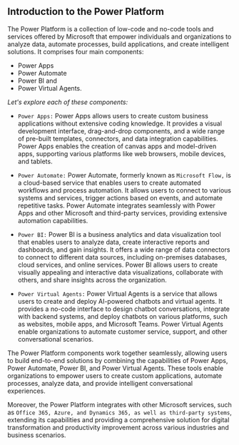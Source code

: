 ## Introduction to the Power Platform

The Power Platform is a collection of low-code and no-code tools and services offered by Microsoft that empower individuals and organizations to analyze data, automate processes, build applications, and create intelligent solutions. It comprises four main components: 

+ Power Apps
+ Power Automate
+ Power BI and
+ Power Virtual Agents. 

_Let's explore each of these components:_

+ `Power Apps:` Power Apps allows users to create custom business applications without extensive coding knowledge. It provides a visual development interface, drag-and-drop components, and a wide range of pre-built templates, connectors, and data integration capabilities. Power Apps enables the creation of canvas apps and model-driven apps, supporting various platforms like web browsers, mobile devices, and tablets.

+ `Power Automate:` Power Automate, formerly known as `Microsoft Flow,` is a cloud-based service that enables users to create automated workflows and process automation. It allows users to connect to various systems and services, trigger actions based on events, and automate repetitive tasks. Power Automate integrates seamlessly with Power Apps and other Microsoft and third-party services, providing extensive automation capabilities.

+ `Power BI:` Power BI is a business analytics and data visualization tool that enables users to analyze data, create interactive reports and dashboards, and gain insights. It offers a wide range of data connectors to connect to different data sources, including on-premises databases, cloud services, and online services. Power BI allows users to create visually appealing and interactive data visualizations, collaborate with others, and share insights across the organization.

+ `Power Virtual Agents:` Power Virtual Agents is a service that allows users to create and deploy AI-powered chatbots and virtual agents. It provides a no-code interface to design chatbot conversations, integrate with backend systems, and deploy chatbots on various platforms, such as websites, mobile apps, and Microsoft Teams. Power Virtual Agents enable organizations to automate customer service, support, and other conversational scenarios.

The Power Platform components work together seamlessly, allowing users to build end-to-end solutions by combining the capabilities of Power Apps, Power Automate, Power BI, and Power Virtual Agents. These tools enable organizations to empower users to create custom applications, automate processes, analyze data, and provide intelligent conversational experiences.

Moreover, the Power Platform integrates with other Microsoft services, such as `Office 365, Azure, and Dynamics 365, as well as third-party systems`, extending its capabilities and providing a comprehensive solution for digital transformation and productivity improvement across various industries and business scenarios.
